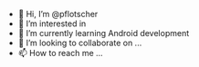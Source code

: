 - 👋 Hi, I’m @pflotscher
- 👀 I’m interested in 
- 🌱 I’m currently learning Android development
- 💞️ I’m looking to collaborate on ...
- 📫 How to reach me ...

<!---
pflotscher/pflotscher is a ✨ special ✨ repository because its `README.md` (this file) appears on your GitHub profile.
You can click the Preview link to take a look at your changes.
--->
